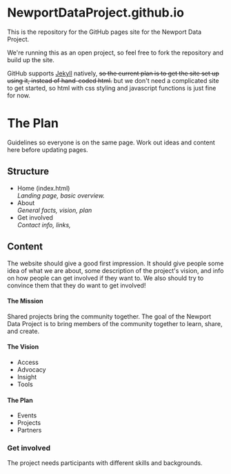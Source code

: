 # NewportDataProject.github.io

This is the repository for the GitHub pages site for the Newport Data
Project.

We're running this as an open project, so feel free to fork the
repository and build up the site.

GitHub supports [Jekyll](http://jekyllrb.com) natively,
~~so the current plan is to get the site set up using it, instead of
hand-coded html.~~ but we don't need a complicated site to get started,
so html with css styling and javascript functions is just fine for now.

# The Plan
Guidelines so everyone is on the same page. Work out ideas and content here before updating pages.

## Structure
* Home (index.html)  
_Landing page, basic overview._  
* About  
_General facts, vision, plan_  
* Get involved  
_Contact info, links,_  


## Content
The website should give a good first impression. It should give people
some idea of what we are about, some description of the project's vision,
and info on how people can get involved if they want to.  We also should
try to convince them that they do want to get involved!


#### The Mission
Shared projects bring the community together. The goal of the Newport
Data Project is to bring members of the community together to learn,
share, and create.
#### The Vision
* Access
* Advocacy
* Insight
* Tools

#### The Plan
* Events
* Projects
* Partners

### Get involved  
The project needs participants with different skills and backgrounds.

